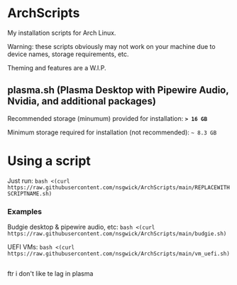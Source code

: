 # ArchScripts
My installation scripts for Arch Linux.

Warning: these scripts obviously may not work on your machine due to device names, storage requirements, etc.

Theming and features are a W.I.P.

## plasma.sh (Plasma Desktop with Pipewire Audio, Nvidia, and additional packages)
Recommended storage (minumum) provided for installation: **`> 16 GB`**

Minimum storage required for installation (not recommended): `~ 8.3 GB`


# Using a script
Just run: `bash <(curl https://raw.githubusercontent.com/nsgwick/ArchScripts/main/REPLACEWITHSCRIPTNAME.sh)`
### Examples
Budgie desktop & pipewire audio, etc: `bash <(curl https://raw.githubusercontent.com/nsgwick/ArchScripts/main/budgie.sh)`

UEFI VMs: `bash <(curl https://raw.githubusercontent.com/nsgwick/ArchScripts/main/vm_uefi.sh)`

##

ftr i don't like te lag in plasma
